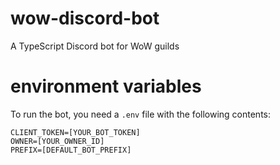 # wow-discord-bot
A TypeScript Discord bot for WoW guilds

# environment variables
To run the bot, you need a `.env` file with the following contents:

```
CLIENT_TOKEN=[YOUR_BOT_TOKEN]
OWNER=[YOUR_OWNER_ID]
PREFIX=[DEFAULT_BOT_PREFIX]
```

